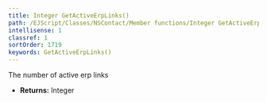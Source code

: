 ```yaml
---
title: Integer GetActiveErpLinks()
path: /EJScript/Classes/NSContact/Member functions/Integer GetActiveErpLinks()
intellisense: 1
classref: 1
sortOrder: 1719
keywords: GetActiveErpLinks()
---
```



The number of active erp links



* **Returns:** Integer



